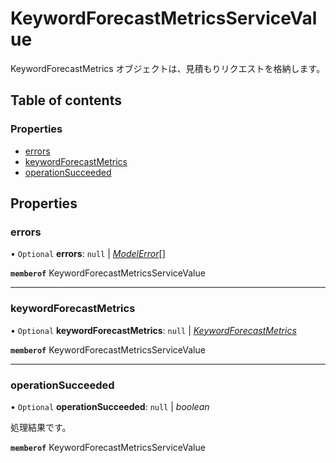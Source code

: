 # KeywordForecastMetricsServiceValue


<div lang=\"ja\">KeywordForecastMetrics オブジェクトは、見積もりリクエストを格納します。</div> 

## Table of contents

### Properties

- [errors](keywordforecastmetricsservicevalue.md#errors)
- [keywordForecastMetrics](keywordforecastmetricsservicevalue.md#keywordforecastmetrics)
- [operationSucceeded](keywordforecastmetricsservicevalue.md#operationsucceeded)

## Properties

### errors

• `Optional` **errors**: ``null`` \| [*ModelError*](modelerror.md)[]

**`memberof`** KeywordForecastMetricsServiceValue

___

### keywordForecastMetrics

• `Optional` **keywordForecastMetrics**: ``null`` \| [*KeywordForecastMetrics*](keywordforecastmetrics.md)

**`memberof`** KeywordForecastMetricsServiceValue

___

### operationSucceeded

• `Optional` **operationSucceeded**: ``null`` \| *boolean*

<div lang=\"ja\">処理結果です。</div> 

**`memberof`** KeywordForecastMetricsServiceValue

